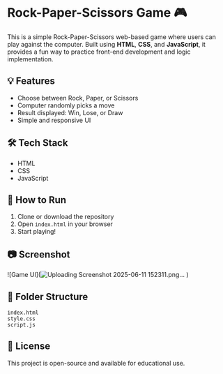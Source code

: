 
# Rock-Paper-Scissors Game 🎮

This is a simple Rock-Paper-Scissors web-based game where users can play against the computer. Built using **HTML**, **CSS**, and **JavaScript**, it provides a fun way to practice front-end development and logic implementation.

## 💡 Features
- Choose between Rock, Paper, or Scissors
- Computer randomly picks a move
- Result displayed: Win, Lose, or Draw
- Simple and responsive UI

## 🛠 Tech Stack
- HTML
- CSS
- JavaScript

## 🚀 How to Run
1. Clone or download the repository
2. Open `index.html` in your browser
3. Start playing!

## 📷 Screenshot
![Game UI](![Uploading Screenshot 2025-06-11 152311.png…]()
) <!-- optional if you add an image later -->

## 📂 Folder Structure
```
index.html
style.css
script.js
```

## 📃 License
This project is open-source and available for educational use.
